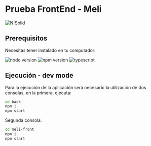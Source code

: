 # Prueba FrontEnd - Meli

![N|Solid](https://www.estamosenlinea.com/wp-content/uploads/2020/03/Nuevo-isotipo-Mercado-Libre.jpg)

## Prerequisitos
Necesitas tener instalado en tu computador:

![node version](https://img.shields.io/badge/node-v12.x-green) ![npm version](https://img.shields.io/badge/npm-v6.13.x-orange) ![typescript](https://img.shields.io/badge/typescript-TypeCript-blue)

## Ejecución - dev mode

Para la ejecución de la aplicación será necesario la utilización de dos consolas, en la primera, ejecuta:
```sh
cd back
npm i
npm start
```

Segunda consola:
```sh
cd meli-front
npm i
npm start
```
